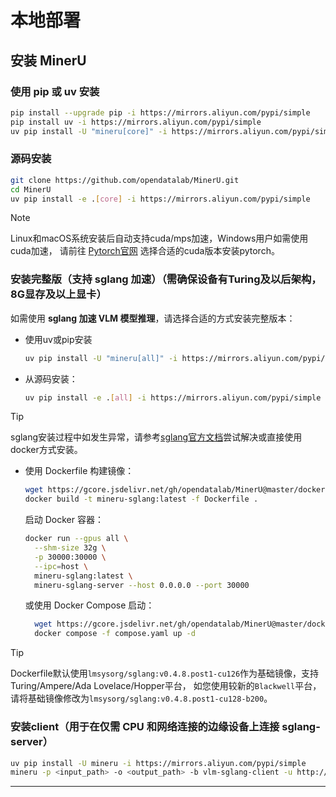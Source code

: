 # 本地部署

## 安装 MinerU

### 使用 pip 或 uv 安装

```bash
pip install --upgrade pip -i https://mirrors.aliyun.com/pypi/simple
pip install uv -i https://mirrors.aliyun.com/pypi/simple
uv pip install -U "mineru[core]" -i https://mirrors.aliyun.com/pypi/simple 
```

### 源码安装

```bash
git clone https://github.com/opendatalab/MinerU.git
cd MinerU
uv pip install -e .[core] -i https://mirrors.aliyun.com/pypi/simple
```

> [!NOTE]
> Linux和macOS系统安装后自动支持cuda/mps加速，Windows用户如需使用cuda加速，
> 请前往 [Pytorch官网](https://pytorch.org/get-started/locally/) 选择合适的cuda版本安装pytorch。

### 安装完整版（支持 sglang 加速）（需确保设备有Turing及以后架构，8G显存及以上显卡）

如需使用 **sglang 加速 VLM 模型推理**，请选择合适的方式安装完整版本：

- 使用uv或pip安装
  ```bash
  uv pip install -U "mineru[all]" -i https://mirrors.aliyun.com/pypi/simple
  ```
- 从源码安装：
  ```bash
  uv pip install -e .[all] -i https://mirrors.aliyun.com/pypi/simple
  ```
  
> [!TIP]
> sglang安装过程中如发生异常，请参考[sglang官方文档](https://docs.sglang.ai/start/install.html)尝试解决或直接使用docker方式安装。

- 使用 Dockerfile 构建镜像：
  ```bash
  wget https://gcore.jsdelivr.net/gh/opendatalab/MinerU@master/docker/china/Dockerfile
  docker build -t mineru-sglang:latest -f Dockerfile .
  ```
  启动 Docker 容器：
  ```bash
  docker run --gpus all \
    --shm-size 32g \
    -p 30000:30000 \
    --ipc=host \
    mineru-sglang:latest \
    mineru-sglang-server --host 0.0.0.0 --port 30000
  ```
  或使用 Docker Compose 启动：
  ```bash
    wget https://gcore.jsdelivr.net/gh/opendatalab/MinerU@master/docker/compose.yaml
    docker compose -f compose.yaml up -d
  ```
  
> [!TIP]
> Dockerfile默认使用`lmsysorg/sglang:v0.4.8.post1-cu126`作为基础镜像，支持Turing/Ampere/Ada Lovelace/Hopper平台，
> 如您使用较新的`Blackwell`平台，请将基础镜像修改为`lmsysorg/sglang:v0.4.8.post1-cu128-b200`。

### 安装client（用于在仅需 CPU 和网络连接的边缘设备上连接 sglang-server）

```bash
uv pip install -U mineru -i https://mirrors.aliyun.com/pypi/simple
mineru -p <input_path> -o <output_path> -b vlm-sglang-client -u http://<host_ip>:<port>
```

---